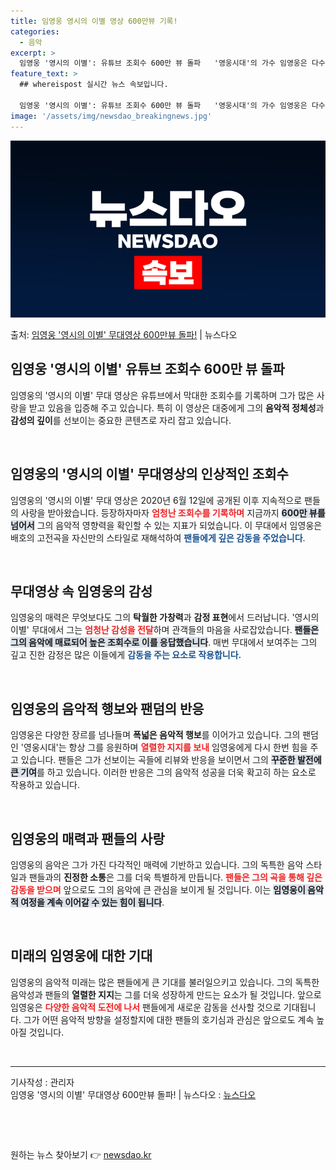 ```yaml
---
title: 임영웅 영시의 이별 영상 600만뷰 기록!
categories:
  - 음악
excerpt: >
  임영웅 '영시의 이별': 유튜브 조회수 600만 뷰 돌파   '영웅시대'의 가수 임영웅은 다수의 유튜브 콘텐…
feature_text: >
  ## whereispost 실시간 뉴스 속보입니다.

  임영웅 '영시의 이별': 유튜브 조회수 600만 뷰 돌파   '영웅시대'의 가수 임영웅은 다수의 유튜브 콘텐…
image: '/assets/img/newsdao_breakingnews.jpg'
---
```


![뉴스다오 속보](/assets/img/newsdao_breakingnews.jpg)

<p>출처: <a href="https://newsdao.kr/4931" rel="dofollow">임영웅 '영시의 이별' 무대영상 600만뷰 돌파!</a> | 뉴스다오</p>

<h2 data-ke-size="size26">임영웅 '영시의 이별' 유튜브 조회수 600만 뷰 돌파</h2>

<p data-ke-size="size16">임영웅의 '영시의 이별' 무대 영상은 유튜브에서 막대한 조회수를 기록하며 그가 많은 사랑을 받고 있음을 입증해 주고 있습니다. 특히 이 영상은 대중에게 그의 <b>음악적 정체성</b>과 <b>감성의 깊이</b>를 선보이는 중요한 콘텐츠로 자리 잡고 있습니다. </p>

<p data-ke-size="size16">&nbsp;</p>

<h2 data-ke-size="size26">임영웅의 '영시의 이별' 무대영상의 인상적인 조회수</h2>

<p data-ke-size="size16">임영웅의 '영시의 이별' 무대 영상은 2020년 6월 12일에 공개된 이후 지속적으로 팬들의 사랑을 받아왔습니다. 등장하자마자 <b><span style="color: #ee2323;">엄청난 조회수를 기록하며</span></b> 지금까지 <b><span style="background-color: #21538527;">600만 뷰를 넘어서</span></b> 그의 음악적 영향력을 확인할 수 있는 지표가 되었습니다. 이 무대에서 임영웅은 배호의 고전곡을 자신만의 스타일로 재해석하여 <b><span style="color: #1a5490;">팬들에게 깊은 감동을 주었습니다</span></b>.</p>

<p data-ke-size="size16">&nbsp;</p>

<h2 data-ke-size="size26">무대영상 속 임영웅의 감성</h2>

<p data-ke-size="size16">임영웅의 매력은 무엇보다도 그의 <b>탁월한 가창력</b>과 <b>감정 표현</b>에서 드러납니다. '영시의 이별' 무대에서 그는 <b><span style="color: #ee2323;">엄청난 감성을 전달</span></b>하며 관객들의 마음을 사로잡았습니다. <b><span style="background-color: #21538527;">팬들은 그의 음악에 매료되어 높은 조회수로 이를 응답했습니다</span></b>. 매번 무대에서 보여주는 그의 깊고 진한 감정은 많은 이들에게 <b><span style="color: #1a5490;">감동을 주는 요소로 작용합니다.</span></b></p>

<p data-ke-size="size16">&nbsp;</p>

<h2 data-ke-size="size26">임영웅의 음악적 행보와 팬덤의 반응</h2>

<p data-ke-size="size16">임영웅은 다양한 장르를 넘나들며 <b>폭넓은 음악적 행보</b>를 이어가고 있습니다. 그의 팬덤인 '영웅시대'는 항상 그를 응원하며 <b><span style="color: #ee2323;">열렬한 지지를 보내</span></b> 임영웅에게 다시 한번 힘을 주고 있습니다. 팬들은 그가 선보이는 곡들에 리뷰와 반응을 보이면서 그의 <b><span style="background-color: #21538527;">꾸준한 발전에 큰 기여</span></b>를 하고 있습니다. 이러한 반응은 그의 음악적 성공을 더욱 확고히 하는 요소로 작용하고 있습니다.</p>

<p data-ke-size="size16">&nbsp;</p>

<h2 data-ke-size="size26">임영웅의 매력과 팬들의 사랑</h2>

<p data-ke-size="size16">임영웅의 음악은 그가 가진 다각적인 매력에 기반하고 있습니다. 그의 독특한 음악 스타일과 팬들과의 <b>진정한 소통</b>은 그를 더욱 특별하게 만듭니다. <b><span style="color: #ee2323;">팬들은 그의 곡을 통해 깊은 감동을 받으며</span></b> 앞으로도 그의 음악에 큰 관심을 보이게 될 것입니다. 이는 <b><span style="background-color: #21538527;">임영웅이 음악적 여정을 계속 이어갈 수 있는 힘이 됩니다</span></b>.</p>

<p data-ke-size="size16">&nbsp;</p>

<h2 data-ke-size="size26">미래의 임영웅에 대한 기대</h2>

<p data-ke-size="size16">임영웅의 음악적 미래는 많은 팬들에게 큰 기대를 불러일으키고 있습니다. 그의 독특한 음악성과 팬들의 <b>열렬한 지지</b>는 그를 더욱 성장하게 만드는 요소가 될 것입니다. 앞으로 임영웅은 <b><span style="color: #ee2323;">다양한 음악적 도전에 나서</span></b> 팬들에게 새로운 감동을 선사할 것으로 기대됩니다. 그가 어떤 음악적 방향을 설정할지에 대한 팬들의 호기심과 관심은 앞으로도 계속 높아질 것입니다.</p>

<p data-ke-size="size16">&nbsp;</p>

<hr>

<p data-ke-size="size16">기사작성 : 관리자<br>임영웅 '영시의 이별' 무대영상 600만뷰 돌파! | 뉴스다오  : <a href="https://newsdao.kr/4931">뉴스다오</a></p>

<p data-ke-size="size16">&nbsp;</p>

<p data-ke-size="size16">&nbsp;</p> 

원하는 뉴스 찾아보기 👉 <a href="https://newsdao.kr" rel="dofollow">newsdao.kr</a>


